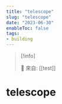 ```yaml
---
title: "telescope"
slug: "telescope"
date: "2023-06-30"
enableToc: false
tags:
- building
---
```


> [!info]
>
> 🌱 來自: [[test]]

# telescope


